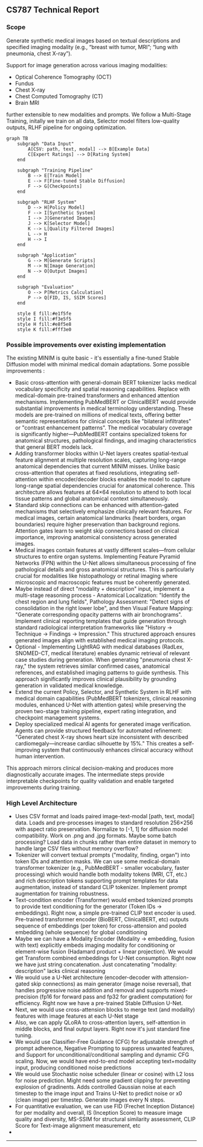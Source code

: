 ## CS787 Technical Report

### Scope
Generate synthetic medical images based on textual descriptions and specified imaging modality (e.g., “breast with tumor, MRI”; “lung with pneumonia, chest X-ray”).

Support for image generation across various imaging modalities:

* Optical Coherence Tomography (OCT)
* Fundus
* Chest X-ray
* Chest Computed Tomography (CT)
* Brain MRI

further extensible to new modalities and prompts. We follow a Multi-Stage Training, initally we train on all data, Selector model filters low-quality outputs, RLHF pipeline for ongoing optimization.

```mermaid
graph TB
    subgraph "Data Input"
        A[CSV: path, text, modal] --> B[Example Data]
        C[Expert Ratings] --> D[Rating System]
    end

    subgraph "Training Pipeline"
        B --> E[Train Model]
        E --> F[Fine-tuned Stable Diffusion]
        F --> G[Checkpoints]
    end

    subgraph "RLHF System"
        D --> H[Policy Model]
        F --> I[Synthetic System]
        I --> J[Generated Images]
        J --> K[Selector Model]
        K --> L[Quality Filtered Images]
        L --> H
        H --> I
    end

    subgraph "Application"
        G --> M[Generate Scripts]
        M --> N[Image Generation]
        N --> O[Output Images]
    end

    subgraph "Evaluation"
        O --> P[Metrics Calculation]
        P --> Q[FID, IS, SSIM Scores]
    end

    style E fill:#e1f5fe
    style I fill:#f3e5f5
    style H fill:#e8f5e8
    style K fill:#fff3e0
```

### Possible improvements over existing implementation

The existing MINIM is quite basic - it's essentially a fine-tuned Stable Diffusion model with minimal medical domain adaptations. Some possible improvements :

- Basic cross-attention with general-domain BERT tokenizer lacks medical vocabulary specificity and spatial reasoning capabilities. Replace with medical-domain pre-trained transformers and enhanced attention mechanisms. Implementing PubMedBERT or ClinicalBERT would provide substantial improvements in medical terminology understanding. These models are pre-trained on millions of medical texts, offering better semantic representations for clinical concepts like "bilateral infiltrates" or "contrast enhancement patterns". The medical vocabulary coverage is significantly higher—PubMedBERT contains specialized tokens for anatomical structures, pathological findings, and imaging characteristics that general BERT models lack.
- Adding transformer blocks within U-Net layers creates spatial-textual feature alignment at multiple resolution scales, capturing long-range anatomical dependencies that current MINIM misses. Unlike basic cross-attention that operates at fixed resolutions, integrating self-attention within encoder/decoder blocks enables the model to capture long-range spatial dependencies crucial for anatomical coherence. This architecture allows features at 64×64 resolution to attend to both local tissue patterns and global anatomical context simultaneously.
- Standard skip connections can be enhanced with attention-gated mechanisms that selectively emphasize clinically relevant features. For medical images, certain anatomical landmarks (heart borders, organ boundaries) require higher preservation than background regions. Attention gates learn to weight skip connections based on clinical importance, improving anatomical consistency across generated images.
- Medical images contain features at vastly different scales—from cellular structures to entire organ systems. Implementing Feature Pyramid Networks (FPN) within the U-Net allows simultaneous processing of fine pathological details and gross anatomical structures. This is particularly crucial for modalities like histopathology or retinal imaging where microscopic and macroscopic features must be coherently generated.
- Maybe instead of direct "modality + description" input, implement a multi-stage reasoning process - Anatomical Localization: "Identify the chest region and lung fields", Pathology Assessment: "Detect signs of consolidation in the right lower lobe", and then Visual Feature Mapping: "Generate corresponding opacity patterns with air bronchograms". Implement clinical reporting templates that guide generation through standard radiological interpretation frameworks like "History → Technique → Findings → Impression." This structured approach ensures generated images align with established medical imaging protocols.
- Optional - Implementing LightRAG with medical databases (RadLex, SNOMED-CT, medical literature) enables dynamic retrieval of relevant case studies during generation. When generating "pneumonia chest X-ray," the system retrieves similar confirmed cases, anatomical references, and established imaging patterns to guide synthesis. This approach significantly improves clinical plausibility by grounding generation in validated medical knowledge.
- Extend the current Policy, Selector, and Synthetic System in RLHF with medical domain capabilities (PubMedBERT tokenizers, clinical reasoning modules, enhanced U-Net with attention gates) while preserving the proven two-stage training pipeline, expert rating integration, and checkpoint management systems.
- Deploy specialized medical AI agents for generated image verification. Agents can provide structured feedback for automated refinement: "Generated chest X-ray shows heart size inconsistent with described cardiomegaly—increase cardiac silhouette by 15%." This creates a self-improving system that continuously enhances clinical accuracy without human intervention.

This approach mirrors clinical decision-making and produces more diagnostically accurate images. The intermediate steps provide interpretable checkpoints for quality validation and enable targeted improvements during training.

### High Level Architecture

- Uses CSV format and loads paired image-text-modal [path, text, modal] data. Loads and pre-processes images to standard resolution 256×256 with aspect ratio preservation. Normalize to [-1, 1] for diffusion model compatibility. Work on .png and .jpg formats. Maybe some batch processing? Load data in chunks rather than entire dataset in memory to handle large CSV files without memory overflow?
- Tokenizer will convert textual prompts ("modality, finding, organ") into token IDs and attention masks. We can use some medical-domain transformer tokenizer (e.g., PubMedBERT - smaller vocabulary, faster processing) which would handle both modality tokens (MRI, CT, etc.) and rich description tokens supporting prompt templates for data augmentation, instead of standard CLIP tokenizer. Implement prompt augmentation for training robustness.
- Text-condition encoder (Transformer) would embed tokenized prompts to provide text conditioning for the generator (Token IDs → embeddings). Right now, a simple pre-trained CLIP text encoder is used. Pre-trained transformer encoder (BioBERT, ClinicalBERT, etc) outputs sequence of embeddings (per token) for cross-attension and pooled embedding (whole sequence) for global conditioning
- Maybe we can have a Modality Encoder (Modality → embedding, fusion with text) explicitly embeds imaging modality for conditioning or element-wise fusion (Hadamard product + linear projection). We would get Transform combined embeddings for U-Net consumption. Right now we have just string concatenation. Just concatenating "modality: description" lacks clinical reasoning
- We would use a U-Net architecture (encoder-decoder with attension-gated skip connections) as main generator (image noise reversal), that handles progressive noise addition and removal and supports mixed-precision (fp16 for forward pass and fp32 for gradient computation) for efficiency. Right now we have a pre-trained Stable Diffusion U-Net.
- Next, we would use cross-attension blocks to merge text (and modality) features with image features at each U-Net stage
- Also, we can apply QLoRA to cross-attention layers, self-attention in middle blocks, and final output layers. Right now it's just standard fine tuning.
- We would use Classifier-Free Guidance (CFG) for adjustable strength of prompt adherence, Negative Prompting to suppress unwanted features, and Support for unconditional/conditional sampling and dynamic CFG scaling. Now, we would have end-to-end model accepting text+modality input, producing conditioned noise predictions
- We would use Stochastic noise scheduler (linear or cosine) with L2 loss for noise prediction. Might need some gradient clipping for preventing explosion of gradinents. Adds controlled Gaussian noise at each timestep to the image input and Trains U-Net to predict noise or x0 (clean image) per timestep. Generate images every N steps.
- For quantitative evaluation, we can use FID (Frechet Inception Distance) for per modality and overall, IS (Inception Score) to measure image quality and diversity, MS-SSIM for structural similarity assessment, CLIP Score for Text-image alignment measurement, etc
- 
---
